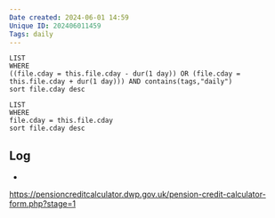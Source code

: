 ```yaml
---
Date created: 2024-06-01 14:59
Unique ID: 202406011459
Tags: daily
---
```

``` dataview
LIST
WHERE 
((file.cday = this.file.cday - dur(1 day)) OR (file.cday = this.file.cday + dur(1 day))) AND contains(tags,"daily")
sort file.cday desc
```
``` dataview
LIST
WHERE 
file.cday = this.file.cday
sort file.cday desc
```
## Log
- 


https://pensioncreditcalculator.dwp.gov.uk/pension-credit-calculator-form.php?stage=1